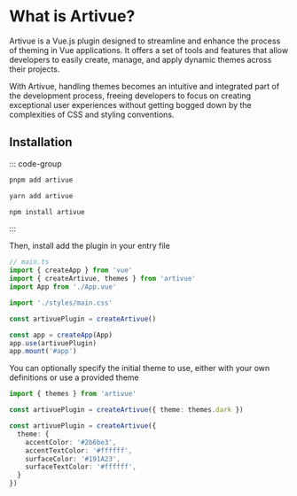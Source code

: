 # What is Artivue?

Artivue is a Vue.js plugin designed to streamline and enhance the process of theming in Vue applications. It offers a set of tools and features that allow developers to easily create, manage, and apply dynamic themes across their projects.

With Artivue, handling themes becomes an intuitive and integrated part of the development process, freeing developers to focus on creating exceptional user experiences without getting bogged down by the complexities of CSS and styling conventions.

## Installation

::: code-group

```bash [pnpm]
pnpm add artivue
```

```bash [yarn]
yarn add artivue
```

```bash [npm]
npm install artivue
```

:::

Then, install add the plugin in your entry file

```ts
// main.ts
import { createApp } from 'vue'
import { createArtivue, themes } from 'artivue'
import App from './App.vue'

import './styles/main.css'

const artivuePlugin = createArtivue()

const app = createApp(App)
app.use(artivuePlugin)
app.mount('#app')
```

You can optionally specify the initial theme to use, either with your own definitions or use a provided theme

```ts
import { themes } from 'artivue'

const artivuePlugin = createArtivue({ theme: themes.dark })
```

```ts
const artivuePlugin = createArtivue({
  theme: {
    accentColor: '#2b6be3',
    accentTextColor: '#ffffff',
    surfaceColor: '#191A23',
    surfaceTextColor: '#ffffff',
  }
})
```
